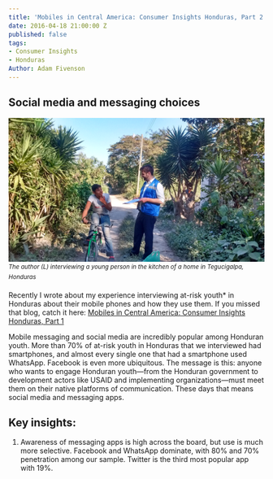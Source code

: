 ```yaml
---
title: 'Mobiles in Central America: Consumer Insights Honduras, Part 2'
date: 2016-04-18 21:00:00 Z
published: false
tags:
- Consumer Insights
- Honduras
Author: Adam Fivenson
---
```


## Social media and messaging choices



![IMG_20160202_152951472_HDR.jpg](/uploads/IMG_20160202_152951472_HDR.jpg)
<sup>*The author (L) interviewing a young person in the kitchen of a home in Tegucigalpa, Honduras*</sup>

Recently I wrote about my experience interviewing at-risk youth\* in Honduras about their mobile phones and how they use them. If you missed that blog, catch it here: [Mobiles in Central America: Consumer Insights Honduras, Part 1](dai-global-digital.com/2016/04/13/honduras-consumer-insights.html)

Mobile messaging and social media are incredibly popular among Honduran youth. More than 70% of at-risk youth in Honduras that we interviewed had smartphones, and almost every single one that had a smartphone used WhatsApp. Facebook is even more ubiquitous. The message is this: anyone who wants to engage Honduran youth—from the Honduran government to development actors like USAID and implementing organizations—must meet them on their native platforms of communication. These days that means social media and messaging apps.

<!--more-->

## Key insights:

1. Awareness of messaging apps is high across the board, but use is much more selective. Facebook and WhatsApp dominate, with 80% and 70% penetration among our sample. Twitter is the third most popular app with 19%.

<p><script id="infogram_0_Z9qbRaVRcwhDPS58" title="Social Media Honduras 1" src="//e.infogr.am/js/embed.js?NFw" type="text/javascript"></p>

2. Similarly, in terms of average minutes used each day, WhatsApp (142) and Facebook (103) dominate with Twitter (13) a distant third.

<p><script id="infogram_0_gGra7YHYHQfzzHSV" title="Social Media Honduras 1" src="//e.infogr.am/js/embed.js?NFw" type="text/javascript"></p>

3. WhatsApp and Facebook are the apps most people us the most. When asked to choose, 47% of users identified WhatsApp as the app they use most, while 30% said the same of Facebook. Twitter was the next most popular choice with 1%.

https://infogr.am/YgP6553d5LKnyjk1
<p><script id="infogram_0_YgP6553d5LKnyjk1" title="Social Media Honduras 1" src="//e.infogr.am/js/embed.js?NFw" type="text/javascript"></p>

Coming soon

* How do at-risk youth in Honduras receive and share information?

* Mobile gaming among at-risk youth in Honduras


<sup>*  *Honduran Youth are considered at-risk if the community where they live shows high levels of domestic violence, drug use, a significant gang presence, or other major risk factors. We surveyed youth from age 15 to 33. See [Mobiles in Central America: Consumer Insights Honduras, Part 1](dai-global-digital.com/2016/04/13/honduras-consumer-insights.html) for more demographic information*</sup>

